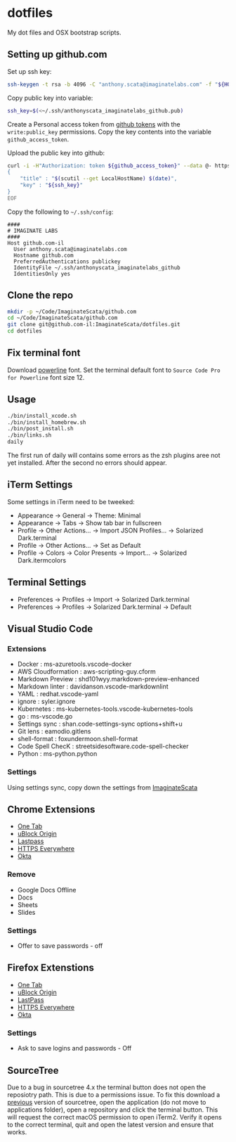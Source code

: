 # dotfiles

My dot files and OSX bootstrap scripts.

## Setting up github.com

Set up ssh key:

```bash
ssh-keygen -t rsa -b 4096 -C "anthony.scata@imaginatelabs.com" -f "${HOME}/.ssh/anthonyscata_imaginatelabs_github"
```

Copy public key into variable:

```bash
ssh_key=$(<~/.ssh/anthonyscata_imaginatelabs_github.pub)
```

Create a Personal access token from [github tokens](https://github.com/settings/tokens) with the `write:public_key`
permissions. Copy the key contents into the variable `github_access_token`.

Upload the public key into github:

```bash
curl -i -H"Authorization: token ${github_access_token}" --data @- https://api.github.com/user/keys << EOF
{
    "title" : "$(scutil --get LocalHostName) $(date)",
    "key" : "${ssh_key}"
}
EOF
```

Copy the following to `~/.ssh/config`:

```config
####
# IMAGINATE LABS
####
Host github.com-il
  User anthony.scata@imaginatelabs.com
  Hostname github.com
  PreferredAuthentications publickey
  IdentityFile ~/.ssh/anthonyscata_imaginatelabs_github
  IdentitiesOnly yes
```

## Clone the repo

```bash
mkdir -p ~/Code/ImaginateScata/github.com
cd ~/Code/ImaginateScata/github.com
git clone git@github.com-il:ImaginateScata/dotfiles.git
cd dotfiles
```

## Fix terminal font

Download [powerline](https://github.com/powerline/powerline/tree/develop/font) font.
Set the terminal default font to `Source Code Pro for Powerline` font size 12.

## Usage

```bash
./bin/install_xcode.sh
./bin/install_homebrew.sh
./bin/post_install.sh
./bin/links.sh
daily
```

The first run of daily will contains some errors as the zsh plugins aree not yet installed.
After the second no errors should appear.

## iTerm Settings

Some settings in iTerm need to be tweeked:

* Appearance -> General -> Theme: Minimal
* Appearance -> Tabs -> Show tab bar in fullscreen
* Profile -> Other Actions... -> Import JSON Profiles... -> Solarized Dark.terminal
* Profile -> Other Actions... -> Set as Default
* Profile -> Colors -> Color Presents -> Import... -> Solarized Dark.itermcolors

## Terminal Settings

* Preferences -> Profiles -> Import -> Solarized Dark.terminal
* Preferences -> Profiles -> Solarized Dark.terminal -> Default

## Visual Studio Code

### Extensions

* Docker : ms-azuretools.vscode-docker
* AWS Cloudformation : aws-scripting-guy.cform
* Markdown Preview : shd101wyy.markdown-preview-enhanced
* Markdown linter : davidanson.vscode-markdownlint
* YAML : redhat.vscode-yaml
* ignore : syler.ignore
* Kubernetes : ms-kubernetes-tools.vscode-kubernetes-tools
* go : ms-vscode.go
* Settings sync : shan.code-settings-sync options+shift+u
* Git lens : eamodio.gitlens
* shell-format : foxundermoon.shell-format
* Code Spell ChecK : streetsidesoftware.code-spell-checker
* Python : ms-python.python

### Settings

Using settings sync, copy down the settings from [ImaginateScata](https://gist.github.com/ImaginateScata/0808d89e8b0d2f724f3b76a1a96b7905)

## Chrome Extensions

* [One Tab](https://chrome.google.com/webstore/detail/onetab/chphlpgkkbolifaimnlloiipkdnihall?hl=en)
* [uBlock Origin](https://chrome.google.com/webstore/detail/ublock-origin/cjpalhdlnbpafiamejdnhcphjbkeiagm?hl=en)
* [Lastpass](https://chrome.google.com/webstore/detail/lastpass-free-password-ma/hdokiejnpimakedhajhdlcegeplioahd)
* [HTTPS Everywhere](https://chrome.google.com/webstore/detail/https-everywhere/gcbommkclmclpchllfjekcdonpmejbdp?hl=en)
* [Okta](https://chrome.google.com/webstore/detail/okta-browser-plugin/glnpjglilkicbckjpbgcfkogebgllemb?hl=en)

### Remove

* Google Docs Offline
* Docs
* Sheets
* Slides

### Settings

* Offer to save passwords - off

## Firefox Extenstions

* [One Tab](https://addons.mozilla.org/en-US/firefox/addon/onetab/)
* [uBlock Origin](https://addons.mozilla.org/en-US/firefox/addon/ublock-origin/)
* [LastPass](https://addons.mozilla.org/en-US/firefox/addon/lastpass-password-manager/)
* [HTTPS Everywhere](https://addons.mozilla.org/en-US/firefox/addon/https-everywhere/)
* [Okta](https://addons.mozilla.org/en-US/firefox/addon/okta-browser-plugin/)

### Settings

* Ask to save logins and passwords - Off

## SourceTree

Due to a bug in sourcetree 4.x the terminal button does not open the reposiotry path. This is due to a
permissions issue. To fix this download a [previous](https://www.sourcetreeapp.com/download-archives)
version of sourcetree, open the application (do not move to applications folder), open a repository
and click the terminal button. This will request the correct macOS permission to open iTerm2. Verify
it opens to the correct terminal, quit and open the latest version and ensure that works.
